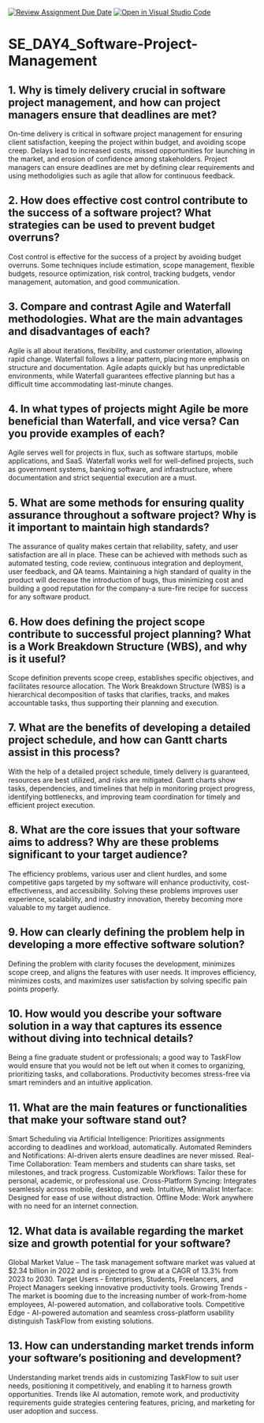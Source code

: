 [![Review Assignment Due Date](https://classroom.github.com/assets/deadline-readme-button-22041afd0340ce965d47ae6ef1cefeee28c7c493a6346c4f15d667ab976d596c.svg)](https://classroom.github.com/a/9pw6JKcu)
[![Open in Visual Studio Code](https://classroom.github.com/assets/open-in-vscode-2e0aaae1b6195c2367325f4f02e2d04e9abb55f0b24a779b69b11b9e10269abc.svg)](https://classroom.github.com/online_ide?assignment_repo_id=18492085&assignment_repo_type=AssignmentRepo)
# SE_DAY4_Software-Project-Management
## 1. Why is timely delivery crucial in software project management, and how can project managers ensure that deadlines are met?
On-time delivery is critical in software project management for ensuring client satisfaction, keeping the project within budget, and avoiding scope creep. Delays lead to increased costs, missed opportunities for launching in the market, and erosion of confidence among stakeholders. Project managers can ensure deadlines are met by defining clear requirements and using methodoligies such as agile that allow for continuous feedback. 
## 2. How does effective cost control contribute to the success of a software project? What strategies can be used to prevent budget overruns?
Cost control is effective for the success of a project by avoiding budget overruns. Some techniques include estimation, scope management, flexible budgets, resource optimization, risk control, tracking budgets, vendor management, automation, and good communication.
## 3. Compare and contrast Agile and Waterfall methodologies. What are the main advantages and disadvantages of each?
Agile is all about iterations, flexibility, and customer orientation, allowing rapid change. Waterfall follows a linear pattern, placing more emphasis on structure and documentation. Agile adapts quickly but has unpredictable environments, while Waterfall guarantees effective planning but has a difficult time accommodating last-minute changes.
## 4. In what types of projects might Agile be more beneficial than Waterfall, and vice versa? Can you provide examples of each?
Agile serves well for projects in flux, such as software startups, mobile applications, and SaaS. Waterfall works well for well-defined projects, such as government systems, banking software, and infrastructure, where documentation and strict sequential execution are a must.
## 5. What are some methods for ensuring quality assurance throughout a software project? Why is it important to maintain high standards?
The assurance of quality makes certain that reliability, safety, and user satisfaction are all in place. These can be achieved with methods such as automated testing, code review, continuous integration and deployment, user feedback, and QA teams. Maintaining a high standard of quality in the product will decrease the introduction of bugs, thus minimizing cost and building a good reputation for the company-a sure-fire recipe for success for any software product.
## 6. How does defining the project scope contribute to successful project planning? What is a Work Breakdown Structure (WBS), and why is it useful?
Scope definition prevents scope creep, establishes specific objectives, and facilitates resource allocation. The Work Breakdown Structure (WBS) is a hierarchical decomposition of tasks that clarifies, tracks, and makes accountable tasks, thus supporting their planning and execution.
## 7. What are the benefits of developing a detailed project schedule, and how can Gantt charts assist in this process?
With the help of a detailed project schedule, timely delivery is guaranteed, resources are best utilized, and risks are mitigated. Gantt charts show tasks, dependencies, and timelines that help in monitoring project progress, identifying bottlenecks, and improving team coordination for timely and efficient project execution.
## 8. What are the core issues that your software aims to address? Why are these problems significant to your target audience?
The efficiency problems, various user and client hurdles, and some competitive gaps targeted by my software will enhance productivity, cost-effectiveness, and accessibility. Solving these problems improves user experience, scalability, and industry innovation, thereby becoming more valuable to my target audience.
## 9. How can clearly defining the problem help in developing a more effective software solution?
Defining the problem with clarity focuses the development, minimizes scope creep, and aligns the features with user needs. It improves efficiency, minimizes costs, and maximizes user satisfaction by solving specific pain points properly.
## 10. How would you describe your software solution in a way that captures its essence without diving into technical details?
Being a fine graduate student or professionals; a good way to TaskFlow would ensure that you would not be left out when it comes to organizing, prioritizing tasks, and collaborations. Productivity becomes stress-free via smart reminders and an intuitive application.
## 11. What are the main features or functionalities that make your software stand out?
Smart Scheduling via Artificial Intelligence: Prioritizes assignments according to deadlines and workload, automatically.
Automated Reminders and Notifications: AI-driven alerts ensure deadlines are never missed.
Real-Time Collaboration: Team members and students can share tasks, set milestones, and track progress.
Customizable Workflows: Tailor these for personal, academic, or professional use.
Cross-Platform Syncing: Integrates seamlessly across mobile, desktop, and web.
Intuitive, Minimalist Interface: Designed for ease of use without distraction.
Offline Mode: Work anywhere with no need for an internet connection.
## 12. What data is available regarding the market size and growth potential for your software?
Global Market Value – The task management software market was valued at $2.34 billion in 2022 and is projected to grow at a CAGR of 13.3% from 2023 to 2030.
Target Users - Enterprises, Students, Freelancers, and Project Managers seeking innovative productivity tools.
Growing Trends - The market is booming due to the increasing number of work-from-home employees, AI-powered automation, and collaborative tools.
Competitive Edge - AI-powered automation and seamless cross-platform usability distinguish TaskFlow from existing solutions.
## 13. How can understanding market trends inform your software’s positioning and development?
Understanding market trends aids in customizing TaskFlow to suit user needs, positioning it competitively, and enabling it to harness growth opportunities. Trends like AI automation, remote work, and productivity requirements guide strategies centering features, pricing, and marketing for user adoption and success.

